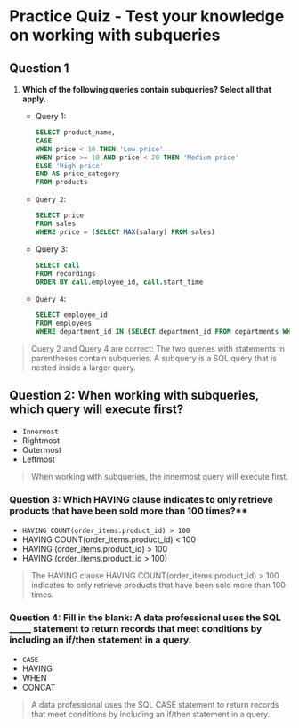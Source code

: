 # Practice Quiz - Test your knowledge on working with subqueries

## Question 1

1. **Which of the following queries contain subqueries? Select all that apply.**

   - Query 1:

     ```sql
     SELECT product_name,
     CASE
     WHEN price < 10 THEN 'Low price'
     WHEN price >= 10 AND price < 20 THEN 'Medium price'
     ELSE 'High price'
     END AS price_category
     FROM products
     ```

   - `Query 2`:

     ```sql
     SELECT price
     FROM sales
     WHERE price = (SELECT MAX(salary) FROM sales)
     ```

   - Query 3:

     ```sql
     SELECT call
     FROM recordings
     ORDER BY call.employee_id, call.start_time
     ```

   - `Query 4`:

     ```sql
     SELECT employee_id
     FROM employees
     WHERE department_id IN (SELECT department_id FROM departments WHERE location_id = 1000)
     ```

> Query 2 and Query 4 are correct: The two queries with statements in parentheses contain subqueries. A subquery is a SQL query that is nested inside a larger query.

## Question 2: **When working with subqueries, which query will execute first?**

- `Innermost`
- Rightmost
- Outermost
- Leftmost

> When working with subqueries, the innermost query will execute first.

### Question 3: Which HAVING clause indicates to only retrieve products that have been sold more than 100 times?**

- `HAVING COUNT(order_items.product_id) > 100`
- HAVING COUNT(order_items.product_id) < 100
- HAVING (order_items.product_id) > 100
- HAVING (order_items.product_id > 100)

> The HAVING clause HAVING COUNT(order_items.product_id) > 100 indicates to only retrieve products that have been sold more than 100 times.

### Question 4: **Fill in the blank: A data professional uses the SQL _____ statement to return records that meet conditions by including an if/then statement in a query.**

- `CASE`
- HAVING
- WHEN
- CONCAT

> A data professional uses the SQL CASE statement to return records that meet conditions by including an if/then statement in a query.
